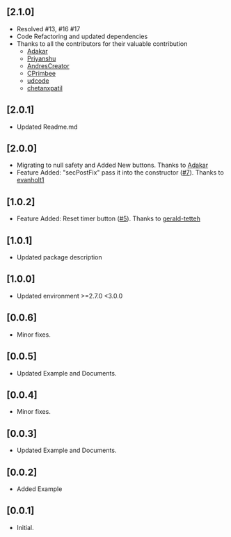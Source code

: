 ## [2.1.0]

- Resolved #13, #16 #17
- Code Refactoring and updated dependencies
- Thanks to all the contributors for their valuable contribution
    - [Adakar](https://github.com/Adakar)
    - [Priyanshu](https://github.com/Priyanshu-Kashyap)
    - [AndresCreator](https://github.com/AndresCreator)
    - [CPrimbee](https://github.com/CPrimbee)
    - [udcode](https://github.com/udcode)
    - [chetanxpatil](https://github.com/chetanxpatil)

## [2.0.1]

- Updated Readme.md

## [2.0.0]

* Migrating to null safety and Added New buttons. Thanks to [Adakar](https://github.com/Adakar)
* Feature Added: "secPostFix" pass it into the
  constructor ([#7](https://github.com/ProjectAJ14/timer_button/issues/7)). Thanks
  to [evanholt1](https://github.com/evanholt1)

## [1.0.2]

* Feature Added: Reset timer button ([#5](https://github.com/ProjectAJ14/timer_button/issues/5)).
  Thanks to [gerald-tetteh](https://github.com/gerald-tetteh)

## [1.0.1]

* Updated package description

## [1.0.0]

* Updated environment >=2.7.0 <3.0.0

## [0.0.6]

* Minor fixes.

## [0.0.5]

* Updated Example and Documents.

## [0.0.4]

* Minor fixes.

## [0.0.3]

* Updated Example and Documents.

## [0.0.2]

* Added Example

## [0.0.1]

* Initial.








